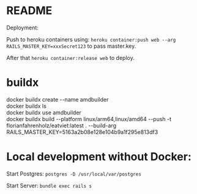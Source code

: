 # README

Deployment:

Push to heroku containers using: `heroku container:push web --arg RAILS_MASTER_KEY=xxxSecret123` to pass master.key.

After that `heroku container:release web` to deploy.

# buildx

docker buildx create --name amdbuilder   
docker buildx ls    
docker buildx use amdbuilder     
docker buildx build --platform linux/arm64,linux/amd64 --push -t florianfahrenholz/eatviet:latest . --build-arg RAILS_MASTER_KEY=5163a2b08e128e104b9a1f295e813df3

# Local development without Docker:

Start Postgres:
`postgres -D /usr/local/var/postgres`

Start Server:
`bundle exec rails s`
